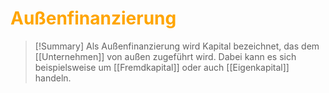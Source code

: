 # <font color = "orange">Außenfinanzierung</font>
>[!Summary]
>Als Außenfinanzierung wird Kapital bezeichnet, das dem [[Unternehmen]] von außen zugeführt wird. Dabei kann es sich beispielsweise um [[Fremdkapital]] oder auch [[Eigenkapital]] handeln.